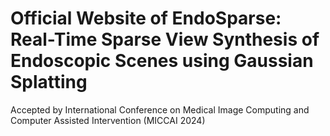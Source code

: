 # Official Website of EndoSparse: Real-Time Sparse View Synthesis of Endoscopic Scenes using Gaussian Splatting
Accepted by International Conference on Medical Image Computing and Computer Assisted Intervention (MICCAI 2024)
